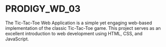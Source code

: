 # PRODIGY_WD_03
The Tic-Tac-Toe Web Application is a simple yet engaging web-based implementation of the classic Tic-Tac-Toe game. This project serves as an excellent introduction to web development using HTML, CSS, and JavaScript.
